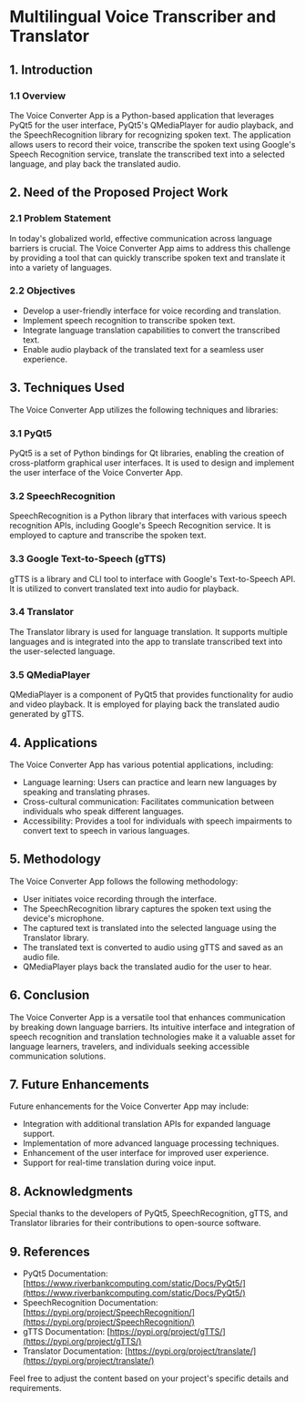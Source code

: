 # Multilingual Voice Transcriber and Translator

## 1. Introduction

### 1.1 Overview

The Voice Converter App is a Python-based application that leverages PyQt5 for the user interface, PyQt5's QMediaPlayer for audio playback, and the SpeechRecognition library for recognizing spoken text. The application allows users to record their voice, transcribe the spoken text using Google's Speech Recognition service, translate the transcribed text into a selected language, and play back the translated audio.

## 2. Need of the Proposed Project Work

### 2.1 Problem Statement

In today's globalized world, effective communication across language barriers is crucial. The Voice Converter App aims to address this challenge by providing a tool that can quickly transcribe spoken text and translate it into a variety of languages.

### 2.2 Objectives

- Develop a user-friendly interface for voice recording and translation.
- Implement speech recognition to transcribe spoken text.
- Integrate language translation capabilities to convert the transcribed text.
- Enable audio playback of the translated text for a seamless user experience.

## 3. Techniques Used

The Voice Converter App utilizes the following techniques and libraries:

### 3.1 PyQt5

PyQt5 is a set of Python bindings for Qt libraries, enabling the creation of cross-platform graphical user interfaces. It is used to design and implement the user interface of the Voice Converter App.

### 3.2 SpeechRecognition

SpeechRecognition is a Python library that interfaces with various speech recognition APIs, including Google's Speech Recognition service. It is employed to capture and transcribe the spoken text.

### 3.3 Google Text-to-Speech (gTTS)

gTTS is a library and CLI tool to interface with Google's Text-to-Speech API. It is utilized to convert translated text into audio for playback.

### 3.4 Translator

The Translator library is used for language translation. It supports multiple languages and is integrated into the app to translate transcribed text into the user-selected language.

### 3.5 QMediaPlayer

QMediaPlayer is a component of PyQt5 that provides functionality for audio and video playback. It is employed for playing back the translated audio generated by gTTS.

## 4. Applications

The Voice Converter App has various potential applications, including:

- Language learning: Users can practice and learn new languages by speaking and translating phrases.
- Cross-cultural communication: Facilitates communication between individuals who speak different languages.
- Accessibility: Provides a tool for individuals with speech impairments to convert text to speech in various languages.

## 5. Methodology

The Voice Converter App follows the following methodology:

- User initiates voice recording through the interface.
- The SpeechRecognition library captures the spoken text using the device's microphone.
- The captured text is translated into the selected language using the Translator library.
- The translated text is converted to audio using gTTS and saved as an audio file.
- QMediaPlayer plays back the translated audio for the user to hear.

## 6. Conclusion

The Voice Converter App is a versatile tool that enhances communication by breaking down language barriers. Its intuitive interface and integration of speech recognition and translation technologies make it a valuable asset for language learners, travelers, and individuals seeking accessible communication solutions.

## 7. Future Enhancements

Future enhancements for the Voice Converter App may include:

- Integration with additional translation APIs for expanded language support.
- Implementation of more advanced language processing techniques.
- Enhancement of the user interface for improved user experience.
- Support for real-time translation during voice input.

## 8. Acknowledgments

Special thanks to the developers of PyQt5, SpeechRecognition, gTTS, and Translator libraries for their contributions to open-source software.

## 9. References

- PyQt5 Documentation: [https://www.riverbankcomputing.com/static/Docs/PyQt5/](https://www.riverbankcomputing.com/static/Docs/PyQt5/)
- SpeechRecognition Documentation: [https://pypi.org/project/SpeechRecognition/](https://pypi.org/project/SpeechRecognition/)
- gTTS Documentation: [https://pypi.org/project/gTTS/](https://pypi.org/project/gTTS/)
- Translator Documentation: [https://pypi.org/project/translate/](https://pypi.org/project/translate/)

Feel free to adjust the content based on your project's specific details and requirements.
